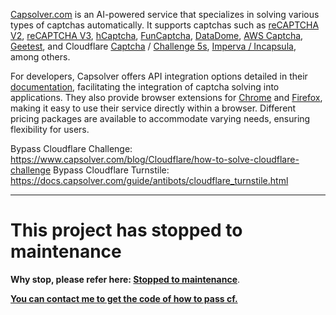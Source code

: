 [Capsolver.com](https://www.capsolver.com/?utm_source=github&utm_medium=banner_github&utm_campaign=cf-clearance) is an AI-powered service that specializes in solving various types of captchas automatically. It supports captchas such as [reCAPTCHA V2](https://docs.capsolver.com/guide/captcha/ReCaptchaV2.html?utm_source=github&utm_medium=banner_github&utm_campaign=cf-clearance), [reCAPTCHA V3](https://docs.capsolver.com/guide/captcha/ReCaptchaV3.html?utm_source=github&utm_medium=banner_github&utm_campaign=cf-clearance), [hCaptcha](https://docs.capsolver.com/guide/captcha/HCaptcha.html?utm_source=github&utm_medium=banner_github&utm_campaign=cf-clearance), [FunCaptcha](https://docs.capsolver.com/guide/captcha/FunCaptcha.html?utm_source=github&utm_medium=banner_github&utm_campaign=cf-clearance), [DataDome](https://docs.capsolver.com/guide/captcha/DataDome.html?utm_source=github&utm_medium=banner_github&utm_campaign=cf-clearance), [AWS Captcha](https://docs.capsolver.com/guide/captcha/awsWaf.html?utm_source=github&utm_medium=banner_github&utm_campaign=cf-clearance), [Geetest](https://docs.capsolver.com/guide/captcha/Geetest.html?utm_source=github&utm_medium=banner_github&utm_campaign=cf-clearance), and Cloudflare [Captcha](https://docs.capsolver.com/guide/antibots/cloudflare_turnstile.html?utm_source=github&utm_medium=banner_github&utm_campaign=cf-clearance) / [Challenge 5s](https://docs.capsolver.com/guide/antibots/cloudflare_challenge.html?utm_source=github&utm_medium=banner_github&utm_campaign=cf-clearance), [Imperva / Incapsula](https://docs.capsolver.com/guide/antibots/imperva.html?utm_source=github&utm_medium=banner_github&utm_campaign=cf-clearance), among others.

For developers, Capsolver offers API integration options detailed in their [documentation](https://docs.capsolver.com/?utm_source=github&utm_medium=banner_github&utm_campaign=cf-clearance), facilitating the integration of captcha solving into applications. They also provide browser extensions for [Chrome](https://chromewebstore.google.com/detail/captcha-solver-auto-captc/pgojnojmmhpofjgdmaebadhbocahppod) and [Firefox](https://addons.mozilla.org/es/firefox/addon/capsolver-captcha-solver/), making it easy to use their service directly within a browser. Different pricing packages are available to accommodate varying needs, ensuring flexibility for users.


Bypass Cloudflare Challenge: https://www.capsolver.com/blog/Cloudflare/how-to-solve-cloudflare-challenge
Bypass Cloudflare Turnstile: https://docs.capsolver.com/guide/antibots/cloudflare_turnstile.html
<hr>

# This project has stopped to maintenance
**Why stop, please refer here: [Stopped to maintenance](https://github.com/vvanglro/cf-clearance/issues/58)**.

**[You can contact me to get the code of how to pass cf.](https://github.com/vvanglro/cf-clearance/issues/58#issuecomment-1659865076)**
